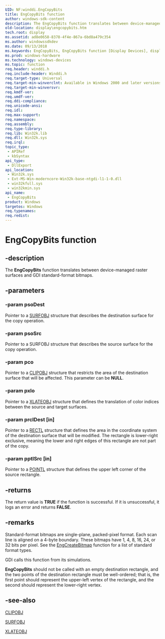 ```yaml
---
UID: NF:winddi.EngCopyBits
title: EngCopyBits function
author: windows-sdk-content
description: The EngCopyBits function translates between device-managed raster surfaces and GDI standard-format bitmaps.
old-location: display\engcopybits.htm
tech.root: display
ms.assetid: ad8e0658-8378-4f4e-867a-6bd8a479c354
ms.author: windowssdkdev
ms.date: 09/13/2018
ms.keywords: EngCopyBits, EngCopyBits function [Display Devices], display.engcopybits, gdifncs_032d6884-2d0c-4554-a896-0fb80cfca707.xml, winddi/EngCopyBits
ms.prod: windows-hardware
ms.technology: windows-devices
ms.topic: function
req.header: winddi.h
req.include-header: Winddi.h
req.target-type: Universal
req.target-min-winverclnt: Available in Windows 2000 and later versions of the Windows operating systems.
req.target-min-winversvr: 
req.kmdf-ver: 
req.umdf-ver: 
req.ddi-compliance: 
req.unicode-ansi: 
req.idl: 
req.max-support: 
req.namespace: 
req.assembly: 
req.type-library: 
req.lib: Win32k.lib
req.dll: Win32k.sys
req.irql: 
topic_type:
 - APIRef
 - kbSyntax
api_type:
 - DllExport
api_location:
 - Win32k.sys
 - Ext-MS-Win-moderncore-Win32k-base-ntgdi-l1-1-0.dll
 - win32kfull.sys
 - win32kmin.sys
api_name:
 - EngCopyBits
product: Windows
targetos: Windows
req.typenames: 
req.redist: 
---
```


# EngCopyBits function


## -description


The <b>EngCopyBits</b> function translates between device-managed raster surfaces and GDI standard-format bitmaps.


## -parameters




### -param psoDest

Pointer to a <a href="https://msdn.microsoft.com/cee7cb50-1e8a-422b-aebe-7030ae96fb34">SURFOBJ</a> structure that describes the destination surface for the copy operation.


### -param psoSrc

Pointer to a SURFOBJ structure that describes the source surface for the copy operation.


### -param pco

Pointer to a <a href="https://msdn.microsoft.com/c3f632ed-f8d1-44bb-b2fb-6f7f2c71fd63">CLIPOBJ</a> structure that restricts the area of the destination surface that will be affected. This parameter can be <b>NULL</b>.


### -param pxlo

Pointer to a <a href="https://msdn.microsoft.com/08bdead0-290a-4b23-8118-5f1f941e439f">XLATEOBJ</a> structure that defines the translation of color indices between the source and target surfaces.


### -param prclDest [in]

Pointer to a <a href="https://msdn.microsoft.com/709f8262-829e-4cda-bb0b-564307edfd24">RECTL</a> structure that defines the area in the coordinate system of the destination surface that will be modified. The rectangle is lower-right exclusive, meaning the lower and right edges of this rectangle are not part of the copy.


### -param pptlSrc [in]

Pointer to a <a href="https://msdn.microsoft.com/68cd23d7-7898-4132-abfe-4dda527889b9">POINTL</a> structure that defines the upper left corner of the source rectangle.


## -returns



The return value is <b>TRUE</b> if the function is successful. If it is unsuccessful, it logs an error and returns <b>FALSE</b>.




## -remarks



Standard-format bitmaps are single-plane, packed-pixel format. Each scan line is aligned on a 4-byte boundary. These bitmaps have 1, 4, 8, 16, 24, or 32 bits per pixel. See the <a href="https://msdn.microsoft.com/51da3fbc-bf6e-47a9-8ee8-ebf34c23b66c">EngCreateBitmap</a> function for a list of standard format types.

GDI calls this function from its simulations.

<b>EngCopyBits</b> should not be called with an empty destination rectangle, and the two points of the destination rectangle must be well-ordered; that is, the first point should represent the upper-left vertex of the rectangle, and the second should represent the lower-right vertex.




## -see-also




<a href="https://msdn.microsoft.com/c3f632ed-f8d1-44bb-b2fb-6f7f2c71fd63">CLIPOBJ</a>



<a href="https://msdn.microsoft.com/cee7cb50-1e8a-422b-aebe-7030ae96fb34">SURFOBJ</a>



<a href="https://msdn.microsoft.com/08bdead0-290a-4b23-8118-5f1f941e439f">XLATEOBJ</a>
 

 


